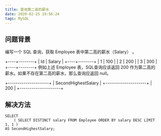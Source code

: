 ```yaml
---
title: 查询第二高的薪水
date: 2020-02-25 19:56:24
tags: MySQL
---
```

<meta name="referrer" content="no-referrer" />

## 问题背景
编写一个 SQL 查询，获取 Employee 表中第二高的薪水（Salary） 。

+----+--------+
| Id | Salary |
+----+--------+
| 1  | 100    |
| 2  | 200    |
| 3  | 300    |
+----+--------+
例如上述 Employee 表，SQL查询应该返回 200 作为第二高的薪水。如果不存在第二高的薪水，那么查询应返回 null。

+---------------------+
| SecondHighestSalary |
+---------------------+
| 200                 |
+---------------------+

## 解决方法
```shell script
SELECT
	( SELECT DISTINCT salary FROM Employee ORDER BY salary DESC LIMIT 1, 1 ) 
AS SecondHighestSalary;
```